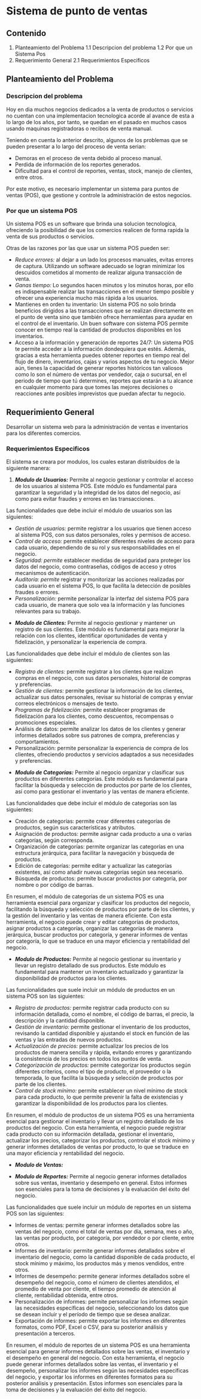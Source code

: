 # Sistema de punto de ventas

## Contenido

1. Planteamiento del Problema
1.1 Descripcion del problema
1.2 Por que un Sistema Pos
2. Requerimiento General
2.1 Requerimientos Especificos

## Planteamiento del Problema

### Descripcion del problema

Hoy en dia muchos negocios dedicados a la venta de productos o servicios no cuentan con una implementacion tecnologica acorde al avance de esta a lo largo de los años, por tanto, se quedan en el pasado en muchos casos usando maquinas registradoras o recibos de venta manual.

Teniendo en cuenta lo anterior descrito, algunos de los problemas que se pueden presentar a lo largo del proceso de venta serian:

- Demoras en el proceso de venta debido al proceso manual.
- Perdida de información de los reportes generados.
- Dificultad para el control de reportes, ventas, stock, manejo de clientes, entre otros.

Por este motivo, es necesario implementar un sistema para puntos de ventas (POS), que gestione y controle la administración de estos negocios.

### Por que un sistema POS

Un sistema POS es un software que brinda una solucion tecnologica, ofreciendo la posibilidad de que los comercios realicen de forma rapida la venta de sus productos o servicios.

Otras de las razones por las que usar un sistema POS pueden ser:

- *Reduce errores:* al dejar a un lado los procesos manuales, evitas errores de captura. Utilizando un software adecuado se logran minimizar los descuidos cometidos al momento de realizar alguna transacción de venta.
- *Ganas tiempo:* Lo segundos hacen minutos y los minutos horas, por ello es indispensable realizar las transacciones en el menor tiempo posible y ofrecer una experiencia mucho más rápida a los usuarios.
- Mantienes en orden tu inventario: Un sistema POS no solo brinda beneficios dirigidos a las transacciones que se realizan directamente en el punto de venta sino que también ofrece herramientas para ayudar en el control de el inventario. Un buen software con sistema POS permite conocer en tiempo real la cantidad de productos disponibles en los inventarios.
- Acceso a la información y generación de reportes 24/7: Un sistema POS te permite acceder a la información dondequiera que estés. Además, gracias a esta herramienta puedes obtener reportes en tiempo real del flujo de dinero, inventarios, cajas y varios aspectos de tu negocio. Mejor aún, tienes la capacidad de generar reportes históricos tan valiosos como lo son el número de ventas por vendedor, caja o sucursal, en el periodo de tiempo que tú determines, reportes que estarán a tu alcance en cualquier momento para que tomes las mejores decisiones o reacciones ante posibles imprevistos que puedan afectar tu negocio.


## Requerimiento General

Desarrollar un sistema web para la administración de ventas e inventarios para los diferentes comercios.

### Requerimientos Especificos

El sistema se creara por modulos, los cuales estaran distribuidos de la siguiente manera:

1. ***Modulo de Usuarios:*** Permite al negocio gestionar y controlar el acceso de los usuarios al sistema POS. Este módulo es fundamental para garantizar la seguridad y la integridad de los datos del negocio, así como para evitar fraudes y errores en las transacciones.

Las funcionalidades que debe incluir el módulo de usuarios son las siguientes:

+ *Gestión de usuarios:* permite registrar a los usuarios que tienen acceso al sistema POS, con sus datos personales, roles y permisos de acceso.
+ *Control de acceso:* permite establecer diferentes niveles de acceso para cada usuario, dependiendo de su rol y sus responsabilidades en el negocio.
+ *Seguridad: permite* establecer medidas de seguridad para proteger los datos del negocio, como contraseñas, códigos de acceso y otros mecanismos de autenticación.
+ *Auditoría: permite* registrar y monitorizar las acciones realizadas por cada usuario en el sistema POS, lo que facilita la detección de posibles fraudes o errores.
+ *Personalización:* permite personalizar la interfaz del sistema POS para cada usuario, de manera que solo vea la información y las funciones relevantes para su trabajo.

- ***Modulo de Clientes:*** Permite al negocio gestionar y mantener un registro de sus clientes. Este módulo es fundamental para mejorar la relación con los clientes, identificar oportunidades de venta y fidelización, y personalizar la experiencia de compra.

Las funcionalidades que debe incluir el módulo de clientes son las siguientes:

+ *Registro de clientes:* permite registrar a los clientes que realizan compras en el negocio, con sus datos personales, historial de compras y preferencias.
+ *Gestión de clientes:* permite gestionar la información de los clientes, actualizar sus datos personales, revisar su historial de compras y enviar correos electrónicos o mensajes de texto.
+ *Programas de fidelización:* permite establecer programas de fidelización para los clientes, como descuentos, recompensas o promociones especiales.
+ Análisis de datos: permite analizar los datos de los clientes y generar informes detallados sobre sus patrones de compra, preferencias y comportamientos.
+ Personalización: permite personalizar la experiencia de compra de los clientes, ofreciendo productos y servicios adaptados a sus necesidades y preferencias.

- ***Modulo de Categorias:*** Permite al negocio organizar y clasificar sus productos en diferentes categorías. Este módulo es fundamental para facilitar la búsqueda y selección de productos por parte de los clientes, así como para gestionar el inventario y las ventas de manera eficiente.

Las funcionalidades que debe incluir el módulo de categorías son las siguientes:

+ Creación de categorías: permite crear diferentes categorías de productos, según sus características y atributos.
+ Asignación de productos: permite asignar cada producto a una o varias categorías, según corresponda.
+ Organización de categorías: permite organizar las categorías en una estructura jerárquica, para facilitar la navegación y búsqueda de productos.
+ Edición de categorías: permite editar y actualizar las categorías existentes, así como añadir nuevas categorías según sea necesario.
+ Búsqueda de productos: permite buscar productos por categoría, por nombre o por código de barras.

En resumen, el módulo de categorías de un sistema POS es una herramienta esencial para organizar y clasificar los productos del negocio, facilitando la búsqueda y selección de productos por parte de los clientes, y la gestión del inventario y las ventas de manera eficiente. Con esta herramienta, el negocio puede crear y editar categorías de productos, asignar productos a categorías, organizar las categorías de manera jerárquica, buscar productos por categoría, y generar informes de ventas por categoría, lo que se traduce en una mayor eficiencia y rentabilidad del negocio.


- ***Modulo de Productos:*** Permite al negocio gestionar su inventario y llevar un registro detallado de sus productos. Este módulo es fundamental para mantener un inventario actualizado y garantizar la disponibilidad de productos para los clientes.

Las funcionalidades que suele incluir un módulo de productos en un sistema POS son las siguientes:

+ *Registro de productos:* permite registrar cada producto con su información detallada, como el nombre, el código de barras, el precio, la descripción y la cantidad disponible.
+ *Gestión de inventario:* permite gestionar el inventario de los productos, revisando la cantidad disponible y ajustando el stock en función de las ventas y las entradas de nuevos productos.
+ *Actualización de precios:* permite actualizar los precios de los productos de manera sencilla y rápida, evitando errores y garantizando la consistencia de los precios en todos los puntos de venta.
+ *Categorización de productos:* permite categorizar los productos según diferentes criterios, como el tipo de producto, el proveedor o la temporada, lo que facilita la búsqueda y selección de productos por parte de los clientes.
+ *Control de stock mínimo:* permite establecer un nivel mínimo de stock para cada producto, lo que permite prevenir la falta de existencias y garantizar la disponibilidad de los productos para los clientes.

En resumen, el módulo de productos de un sistema POS es una herramienta esencial para gestionar el inventario y llevar un registro detallado de los productos del negocio. Con esta herramienta, el negocio puede registrar cada producto con su información detallada, gestionar el inventario, actualizar los precios, categorizar los productos, controlar el stock mínimo y generar informes detallados de ventas por producto, lo que se traduce en una mayor eficiencia y rentabilidad del negocio.

- ***Modulo de Ventas:*** 

- ***Modulo de Reportes:*** Permite al negocio generar informes detallados sobre sus ventas, inventario y desempeño en general. Estos informes son esenciales para la toma de decisiones y la evaluación del éxito del negocio.

Las funcionalidades que suele incluir un módulo de reportes en un sistema POS son las siguientes:

+ Informes de ventas: permite generar informes detallados sobre las ventas del negocio, como el total de ventas por día, semana, mes o año, las ventas por producto, por categoría, por vendedor o por cliente, entre otros.
+ Informes de inventario: permite generar informes detallados sobre el inventario del negocio, como la cantidad disponible de cada producto, el stock mínimo y máximo, los productos más y menos vendidos, entre otros.
+ Informes de desempeño: permite generar informes detallados sobre el desempeño del negocio, como el número de clientes atendidos, el promedio de venta por cliente, el tiempo promedio de atención al cliente, rentabilidad obtenida, entre otros.
+ Personalización de informes: permite personalizar los informes según las necesidades específicas del negocio, seleccionando los datos que se desean incluir y el período de tiempo que se desea analizar.
+ Exportación de informes: permite exportar los informes en diferentes formatos, como PDF, Excel o CSV, para su posterior análisis y presentación a terceros.

En resumen, el módulo de reportes de un sistema POS es una herramienta esencial para generar informes detallados sobre las ventas, el inventario y el desempeño en general del negocio. Con esta herramienta, el negocio puede generar informes detallados sobre las ventas, el inventario y el desempeño, personalizar los informes según las necesidades específicas del negocio, y exportar los informes en diferentes formatos para su posterior análisis y presentación. Estos informes son esenciales para la toma de decisiones y la evaluación del éxito del negocio.

